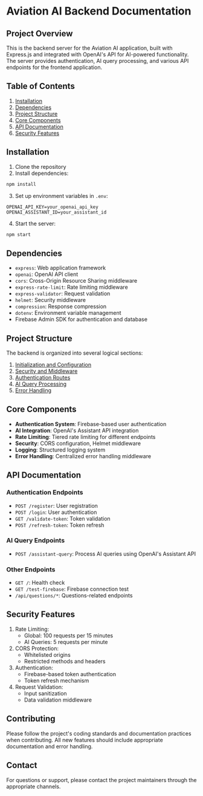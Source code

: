 # Aviation AI Backend Documentation

## Project Overview
This is the backend server for the Aviation AI application, built with Express.js and integrated with OpenAI's API for AI-powered functionality. The server provides authentication, AI query processing, and various API endpoints for the frontend application.

## Table of Contents
1. [Installation](#installation)
2. [Dependencies](#dependencies)
3. [Project Structure](#project-structure)
4. [Core Components](#core-components)
5. [API Documentation](#api-documentation)
6. [Security Features](#security-features)

## Installation
1. Clone the repository
2. Install dependencies:
```bash
npm install
```
3. Set up environment variables in `.env`:
```env
OPENAI_API_KEY=your_openai_api_key
OPENAI_ASSISTANT_ID=your_assistant_id
```
4. Start the server:
```bash
npm start
```

## Dependencies
- `express`: Web application framework
- `openai`: OpenAI API client
- `cors`: Cross-Origin Resource Sharing middleware
- `express-rate-limit`: Rate limiting middleware
- `express-validator`: Request validation
- `helmet`: Security middleware
- `compression`: Response compression
- `dotenv`: Environment variable management
- Firebase Admin SDK for authentication and database

## Project Structure
The backend is organized into several logical sections:
1. [Initialization and Configuration](./01_Initialization.md)
2. [Security and Middleware](./02_Security.md)
3. [Authentication Routes](./03_Authentication.md)
4. [AI Query Processing](./04_AIQuery.md)
5. [Error Handling](./05_ErrorHandling.md)

## Core Components
- **Authentication System**: Firebase-based user authentication
- **AI Integration**: OpenAI's Assistant API integration
- **Rate Limiting**: Tiered rate limiting for different endpoints
- **Security**: CORS configuration, Helmet middleware
- **Logging**: Structured logging system
- **Error Handling**: Centralized error handling middleware

## API Documentation
### Authentication Endpoints
- `POST /register`: User registration
- `POST /login`: User authentication
- `GET /validate-token`: Token validation
- `POST /refresh-token`: Token refresh

### AI Query Endpoints
- `POST /assistant-query`: Process AI queries using OpenAI's Assistant API

### Other Endpoints
- `GET /`: Health check
- `GET /test-firebase`: Firebase connection test
- `/api/questions/*`: Questions-related endpoints

## Security Features
1. Rate Limiting:
   - Global: 100 requests per 15 minutes
   - AI Queries: 5 requests per minute
2. CORS Protection:
   - Whitelisted origins
   - Restricted methods and headers
3. Authentication:
   - Firebase-based token authentication
   - Token refresh mechanism
4. Request Validation:
   - Input sanitization
   - Data validation middleware

## Contributing
Please follow the project's coding standards and documentation practices when contributing. All new features should include appropriate documentation and error handling.

## Contact
For questions or support, please contact the project maintainers through the appropriate channels.
